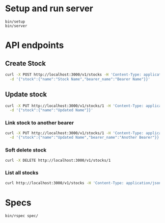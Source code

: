 # Setup and run server

```
bin/setup
bin/server
```

# API endpoints

## Create Stock

```bash
curl -X POST http://localhost:3000/v1/stocks -H 'Content-Type: application/json' \
  -d '{"stock":{"name":"Stock Name","bearer_name":"Bearer Name"}}'
```

## Update stock

```bash
curl -X PUT http://localhost:3000/v1/stocks/1 -H 'Content-Type: application/json' \
  -d '{"stock":{"name":"Updated Name"}}'
```

### Link stock to another bearer

```bash
curl -X PUT http://localhost:3000/v1/stocks/1 -H 'Content-Type: application/json' \
  -d '{"stock":{"name":"Updated Name","bearer_name":"Another Bearer"}}'
```

### Soft delete stock

```bash
curl -X DELETE http://localhost:3000/v1/stocks/1
```

### List all stocks


```bash
curl http://localhost:3000/v1/stocks -H 'Content-Type: application/json'
```

# Specs

```
bin/rspec spec/
```
